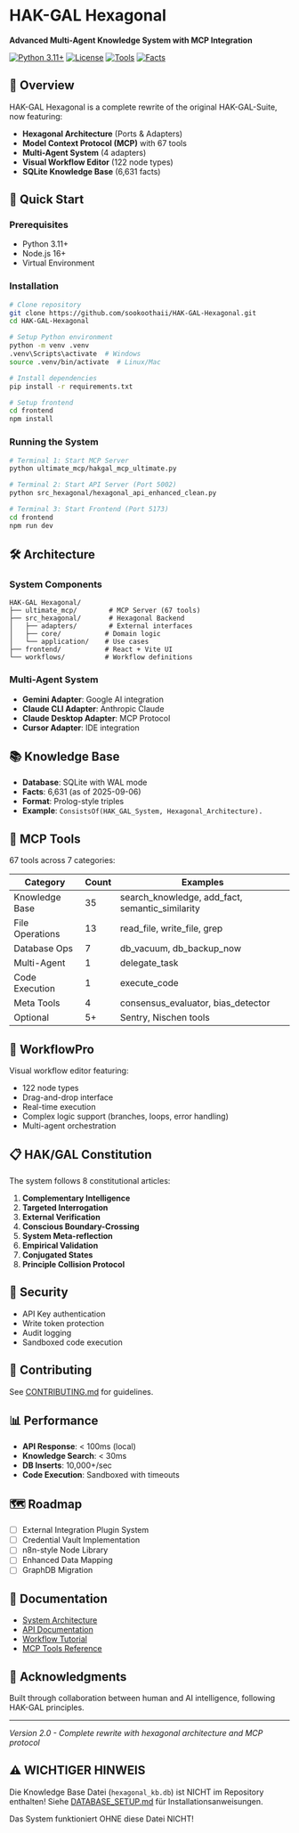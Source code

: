 # HAK-GAL Hexagonal

**Advanced Multi-Agent Knowledge System with MCP Integration**

[![Python 3.11+](https://img.shields.io/badge/python-3.11+-blue.svg)](https://www.python.org/downloads/)
[![License](https://img.shields.io/badge/license-MIT-green.svg)](LICENSE)
[![Tools](https://img.shields.io/badge/MCP%20Tools-67-orange.svg)](ultimate_mcp/)
[![Facts](https://img.shields.io/badge/Knowledge%20Facts-6631-purple.svg)](hexagonal_kb.db)

## 🎯 Overview

HAK-GAL Hexagonal is a complete rewrite of the original HAK-GAL-Suite, now featuring:
- **Hexagonal Architecture** (Ports & Adapters)
- **Model Context Protocol (MCP)** with 67 tools
- **Multi-Agent System** (4 adapters)
- **Visual Workflow Editor** (122 node types)
- **SQLite Knowledge Base** (6,631 facts)

## 🚀 Quick Start

### Prerequisites
- Python 3.11+
- Node.js 16+
- Virtual Environment

### Installation

```bash
# Clone repository
git clone https://github.com/sookoothaii/HAK-GAL-Hexagonal.git
cd HAK-GAL-Hexagonal

# Setup Python environment
python -m venv .venv
.venv\Scripts\activate  # Windows
source .venv/bin/activate  # Linux/Mac

# Install dependencies
pip install -r requirements.txt

# Setup frontend
cd frontend
npm install
```

### Running the System

```bash
# Terminal 1: Start MCP Server
python ultimate_mcp/hakgal_mcp_ultimate.py

# Terminal 2: Start API Server (Port 5002)
python src_hexagonal/hexagonal_api_enhanced_clean.py

# Terminal 3: Start Frontend (Port 5173)
cd frontend
npm run dev
```

## 🛠️ Architecture

### System Components
```
HAK-GAL Hexagonal/
├── ultimate_mcp/        # MCP Server (67 tools)
├── src_hexagonal/       # Hexagonal Backend
│   ├── adapters/        # External interfaces
│   ├── core/           # Domain logic
│   └── application/    # Use cases
├── frontend/           # React + Vite UI
└── workflows/          # Workflow definitions
```

### Multi-Agent System
- **Gemini Adapter**: Google AI integration
- **Claude CLI Adapter**: Anthropic Claude
- **Claude Desktop Adapter**: MCP Protocol
- **Cursor Adapter**: IDE integration

## 📚 Knowledge Base

- **Database**: SQLite with WAL mode
- **Facts**: 6,631 (as of 2025-09-06)
- **Format**: Prolog-style triples
- **Example**: `ConsistsOf(HAK_GAL_System, Hexagonal_Architecture).`

## 🔧 MCP Tools

67 tools across 7 categories:

| Category | Count | Examples |
|----------|-------|----------|
| Knowledge Base | 35 | search_knowledge, add_fact, semantic_similarity |
| File Operations | 13 | read_file, write_file, grep |
| Database Ops | 7 | db_vacuum, db_backup_now |
| Multi-Agent | 1 | delegate_task |
| Code Execution | 1 | execute_code |
| Meta Tools | 4 | consensus_evaluator, bias_detector |
| Optional | 5+ | Sentry, Nischen tools |

## 🎨 WorkflowPro

Visual workflow editor featuring:
- 122 node types
- Drag-and-drop interface
- Real-time execution
- Complex logic support (branches, loops, error handling)
- Multi-agent orchestration

## 📋 HAK/GAL Constitution

The system follows 8 constitutional articles:
1. **Complementary Intelligence**
2. **Targeted Interrogation**
3. **External Verification**
4. **Conscious Boundary-Crossing**
5. **System Meta-reflection**
6. **Empirical Validation**
7. **Conjugated States**
8. **Principle Collision Protocol**

## 🔐 Security

- API Key authentication
- Write token protection  
- Audit logging
- Sandboxed code execution

## 🤝 Contributing

See [CONTRIBUTING.md](docs/CONTRIBUTING.md) for guidelines.

## 📊 Performance

- **API Response**: < 100ms (local)
- **Knowledge Search**: < 30ms
- **DB Inserts**: 10,000+/sec
- **Code Execution**: Sandboxed with timeouts

## 🗺️ Roadmap

- [ ] External Integration Plugin System
- [ ] Credential Vault Implementation
- [ ] n8n-style Node Library  
- [ ] Enhanced Data Mapping
- [ ] GraphDB Migration

## 📄 Documentation

- [System Architecture](docs/ARCHITECTURE.md)
- [API Documentation](docs/API.md)
- [Workflow Tutorial](PROJECT_HUB/WORKFLOW_TUTORIAL.md)
- [MCP Tools Reference](docs/MCP_TOOLS_REFERENCE.md)

## 🙏 Acknowledgments

Built through collaboration between human and AI intelligence, following HAK-GAL principles.

---

*Version 2.0 - Complete rewrite with hexagonal architecture and MCP protocol*


## ⚠️ WICHTIGER HINWEIS

Die Knowledge Base Datei (`hexagonal_kb.db`) ist NICHT im Repository enthalten!
Siehe [DATABASE_SETUP.md](DATABASE_SETUP.md) für Installationsanweisungen.

Das System funktioniert OHNE diese Datei NICHT!
